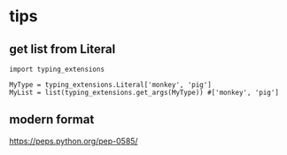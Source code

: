 # tips

## get list from Literal
```
import typing_extensions

MyType = typing_extensions.Literal['monkey', 'pig']
MyList = list(typing_extensions.get_args(MyType)) #['monkey', 'pig']
```

## modern format
https://peps.python.org/pep-0585/
